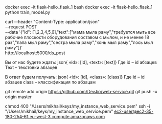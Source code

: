 docker exec -it flask-hello_flask_1 bash
docker exec -it flask-hello_flask_1 python train_model.py

curl --header "Content-Type: application/json" \
  --request POST \
  --data '{"id": [1,2,3,4,5,6],"text":["мама мыла раму","требуется мыть все рабочие плоскости оборудования составом с мылом, и не менее 18 раз","папа мыл раму","сестра мыла раму","конь мыл раму","лось мыл раму"]}' \
  http://localhost:5000/ds_post


Вы от нас будете ждать: 
json{ «id»: [id], «text»: [text]}
Где id – id абзацев
Text   – текстовки абзацев
 
В ответ будем получать:
json{ «id»: [id], «class»: [class]}
Где id – id абзацев
class  – классификация по абзацам

git remote add origin https://github.com/DevJio/web-service.git
git push -u origin master

chmod 400 "/Users/mikhail/keys/my_instance_web_service.pem"
ssh -i "/Users/mikhail/keys/my_instance_web_service.pem" ec2-user@ec2-35-180-254-61.eu-west-3.compute.amazonaws.com